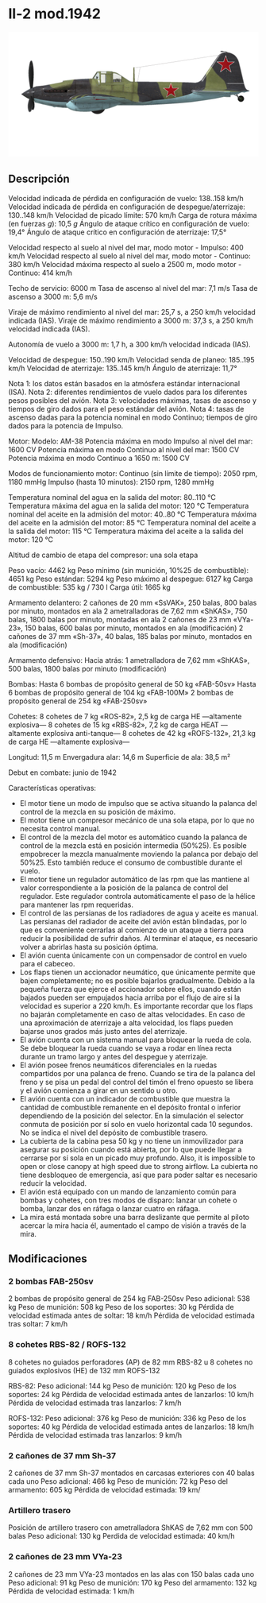 # Il-2 mod.1942

![il2m42](../images/il2m42.png)

## Descripción

Velocidad indicada de pérdida en configuración de vuelo: 138..158 km/h
Velocidad indicada de pérdida en configuración de despegue/aterrizaje: 130..148 km/h
Velocidad de picado límite: 570 km/h
Carga de rotura máxima (en fuerzas <i>g</i>): 10,5 <i>g</i>
Ángulo de ataque crítico en configuración de vuelo: 19,4°
Ángulo de ataque crítico en configuración de aterrizaje: 17,5°

Velocidad respecto al suelo al nivel del mar, modo motor - Impulso: 400 km/h
Velocidad respecto al suelo al nivel del mar, modo motor - Continuo: 380 km/h
Velocidad máxima respecto al suelo a 2500 m, modo motor - Continuo: 414 km/h

Techo de servicio: 6000 m
Tasa de ascenso al nivel del mar: 7,1 m/s
Tasa de ascenso a 3000 m: 5,6 m/s

Viraje de máximo rendimiento al nivel del mar: 25,7 s, a 250 km/h velocidad indicada (IAS).
Viraje de máximo rendimiento a 3000 m: 37,3 s, a 250 km/h velocidad indicada (IAS).

Autonomía de vuelo a 3000 m: 1,7 h, a 300 km/h velocidad indicada (IAS).

Velocidad de despegue: 150..190 km/h
Velocidad senda de planeo: 185..195 km/h
Velocidad de aterrizaje: 135..145 km/h
Ángulo de aterrizaje: 11,7°

Nota 1: los datos están basados en la atmósfera estándar internacional (ISA).
Nota 2: diferentes rendimientos de vuelo dados para los diferentes pesos posibles del avión.
Nota 3: velocidades máximas, tasas de ascenso y tiempos de giro dados para el peso estándar del avión.
Nota 4: tasas de ascenso dadas para la potencia nominal en modo Continuo; tiempos de giro dados para la potencia de Impulso.

Motor:
Modelo: AM-38
Potencia máxima en modo Impulso al nivel del mar: 1600 CV
Potencia máxima en modo Continuo al nivel del mar: 1500 CV
Potencia máxima en modo Continuo a 1650 m: 1500 CV

Modos de funcionamiento motor:
Continuo (sin límite de tiempo): 2050 rpm, 1180 mmHg
Impulso (hasta 10 minutos): 2150 rpm, 1280 mmHg

Temperatura nominal del agua en la salida del motor: 80..110 °C
Temperatura máxima del agua en la salida del motor: 120 °C
Temperatura nominal del aceite en la admisión del motor: 40..80 °C
Temperatura máxima del aceite en la admisión del motor: 85 °C
Temperatura nominal del aceite a la salida del motor: 115 °C
Temperatura máxima del aceite a la salida del motor: 120 °C

Altitud de cambio de etapa del compresor: una sola etapa

Peso vacío: 4462 kg
Peso mínimo (sin munición, 10%25 de combustible): 4651 kg
Peso estándar: 5294 kg
Peso máximo al despegue: 6127 kg
Carga de combustible: 535 kg / 730 l
Carga útil: 1665 kg

Armamento delantero:
2 cañones de 20 mm «SsVAK», 250 balas, 800 balas por minuto, montados en ala
2 ametralladoras de 7,62 mm «ShKAS», 750 balas, 1800 balas por minuto, montadas en ala
2 cañones de 23 mm «VYa-23», 150 balas, 600 balas por minuto, montados en ala (modificación)
2 cañones de 37 mm «Sh-37», 40 balas, 185 balas por minuto, montados en ala (modificación)

Armamento defensivo:
Hacia atrás: 1 ametralladora de 7,62 mm «ShKAS», 500 balas, 1800 balas por minuto (modificación)

Bombas:
Hasta 6 bombas de propósito general de 50 kg «FAB-50sv»
Hasta 6 bombas de propósito general de 104 kg «FAB-100M»
2 bombas de propósito general de 254 kg «FAB-250sv»

Cohetes:
8 cohetes de 7 kg «ROS-82», 2,5 kg de carga HE —altamente explosiva—
8 cohetes de 15 kg «RBS-82», 7,2 kg de carga HEAT —altamente explosiva anti-tanque—
8 cohetes de 42 kg «ROFS-132», 21,3 kg de carga HE —altamente explosiva—

Longitud: 11,5 m
Envergadura alar: 14,6 m
Superficie de ala: 38,5 m²

Debut en combate: junio de 1942

Características operativas:
- El motor tiene un modo de impulso que se activa situando la palanca del control de la mezcla en su posición de máximo.
- El motor tiene un compresor mecánico de una sola etapa, por lo que no necesita control manual.
- El control de la mezcla del motor es automático cuando la palanca de control de la mezcla está en posición intermedia (50%25). Es posible empobrecer la mezcla manualmente moviendo la palanca por debajo del 50%25. Esto también reduce el consumo de combustible durante el vuelo.
- El motor tiene un regulador automático de las rpm que las mantiene al valor correspondiente a la posición de la palanca de control del regulador. Este regulador controla automáticamente el paso de la hélice para mantener las rpm requeridas.
- El control de las persianas de los radiadores de agua y aceite es manual. Las persianas del radiador de aceite del avión están blindadas, por lo que es conveniente cerrarlas al comienzo de un ataque a tierra para reducir la posibilidad de sufrir daños. Al terminar el ataque, es necesario volver a abrirlas hasta su posición óptima.
- El avión cuenta únicamente con un compensador de control en vuelo para el cabeceo.
- Los flaps tienen un accionador neumático, que únicamente permite que bajen completamente; no es posible bajarlos gradualmente. Debido a la pequeña fuerza que ejerce el accionador sobre ellos, cuando están bajados pueden ser empujados hacia arriba por el flujo de aire si la velocidad es superior a 220 km/h. Es importante recordar que los flaps no bajarán completamente en caso de altas velocidades. En caso de una aproximación de aterrizaje a alta velocidad, los flaps pueden bajarse unos grados más justo antes del aterrizaje.
- El avión cuenta con un sistema manual para bloquear la rueda de cola. Se debe bloquear la rueda cuando se vaya a rodar en línea recta durante un tramo largo y antes del despegue y aterrizaje.
- El avión posee frenos neumáticos diferenciales en la ruedas compartidos por una palanca de freno. Cuando se tira de la palanca del freno y se pisa un pedal del control del timón el freno opuesto se libera y el avión comienza a girar en un sentido u otro.
- El avión cuenta con un indicador de combustible que muestra la cantidad de combustible remanente en el depósito frontal o inferior dependiendo de la posición del selector. En la simulación el selector conmuta de posición por sí solo en vuelo horizontal cada 10 segundos. No se indica el nivel del depósito de combustible trasero. 
- La cubierta de la cabina pesa 50 kg y no tiene un inmovilizador para asegurar su posición cuando está abierta, por lo que puede llegar a cerrarse por sí sola en un picado muy profundo. Also, it is impossible to open or close canopy at high speed due to strong airflow. La cubierta no tiene desbloqueo de emergencia, así que para poder saltar es necesario reducir la velocidad.
- El avión está equipado con un mando de lanzamiento común para bombas y cohetes, con tres modos de disparo: lanzar un cohete o bomba, lanzar dos en ráfaga o lanzar cuatro en ráfaga.
- La mira está montada sobre una barra deslizante que permite al piloto acercar la mira hacia él, aumentado el campo de visión a través de la mira.

## Modificaciones

### 2 bombas FAB-250sv

2 bombas de propósito general de 254 kg FAB-250sv
Peso adicional: 538 kg
Peso de munición: 508 kg
Peso de los soportes: 30 kg
Pérdida de velocidad estimada antes de soltar: 18 km/h
Pérdida de velocidad estimada tras soltar: 7 km/h
### 8 cohetes RBS-82 / ROFS-132

8 cohetes no guiados perforadores (AP) de 82 mm RBS-82 u 8 cohetes no guiados explosivos (HE) de 132 mm ROFS-132

RBS-82:
Peso adicional: 144 kg
Peso de munición: 120 kg
Peso de los soportes: 24 kg
Pérdida de velocidad estimada antes de lanzarlos: 10 km/h
Pérdida de velocidad estimada tras lanzarlos: 7 km/h

ROFS-132:
Peso adicional: 376 kg
Peso de munición: 336 kg
Peso de los soportes: 40 kg
Pérdida de velocidad estimada antes de lanzarlos: 18 km/h
Pérdida de velocidad estimada tras lanzarlos: 9 km/h
### 2 cañones de 37 mm Sh-37 

2 cañones de 37 mm Sh-37 montados en carcasas exteriores con 40 balas cada uno
Peso adicional: 466 kg
Peso de munición: 72 kg
Peso del armamento: 605 kg
Pérdida de velocidad estimada: 19 km/
### Artillero trasero

Posición de artillero trasero con ametralladora ShKAS de 7,62 mm con 500 balas
Peso adicional: 130 kg
Perdida de velocidad estimada: 40 km/h
### 2 cañones de 23 mm VYa-23

2 cañones de 23 mm VYa-23 montados en las alas con 150 balas cada uno
Peso adicional: 91 kg
Peso de munición: 170 kg
Peso del armamento: 132 kg
Pérdida de velocidad estimada: 1 km/h